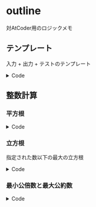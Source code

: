 # outline

対AtCoder用のロジックメモ

## テンプレート

入力 + 出力 + テストのテンプレート

<details><summary>Code</summary><div>

```rust
use proconio::input;
use std::io::{self, BufWriter, Write};

fn main() {
    input! {
        n: u64,
    }
    let stdout = io::stdout();
    let mut stdout = BufWriter::new(stdout.lock());
    main_logic(&mut stdout, n);
    stdout.flush().unwrap();
}

fn main_logic<W: Write>(w: &mut W, n: u64) {
    writeln!(w, "").unwrap();
}

#[cfg(test)]
mod tests {
    use super::*;

    #[test]
    fn test_main_logic01() {
        let mut buff = Vec::<u8>::new();
        main_logic(&mut buff, 343);
        let actual = String::from_utf8(buff).unwrap();
        let actual = actual.split("\n").collect::<Vec<&str>>();
        let expect = vec!["343"];
        (0..expect.len()).for_each(|index| {
            assert_eq!(expect[index], actual[index]);
        });
    }
}
```

</div></details>

## 整数計算

### 平方根

<details><summary>Code</summary><div>

```rust
fn calc_squrt(n: u64) -> Option<u64> {
    let mut factor = 0u64;
    while factor.pow(2) < n {
        factor += 1;
        let val = factor.pow(2);
        if val == n {
            return Some(factor);
        }
        if val > n {
            break;
        }
    }
    return None;
}

#[cfg(test)]
mod tests {
    use super::*;

    #[test]
    fn sqrt_test01() {
        let actual = calc_squrt(4);
        let expect = Some(2);
        assert_eq!(expect, actual)
    }

    #[test]
    fn sqrt_test02() {
        let actual = calc_squrt(5);
        let expect = None;
        assert_eq!(expect, actual)
    }

    #[test]
    fn sqrt_test03() {
        let actual = calc_squrt(100);
        let expect = Some(10);
        assert_eq!(expect, actual)
    }
}
```

</div></details>

### 立方根

指定された数以下の最大の立方根

<details><summary>Code</summary><div>

```rust
fn calc_cbrt(n: u64) -> Option<u64> {
    let mut result = 0;
    for i in 0.. {
        let x = i * i * i;
        if x > n {
            break;
        }
        result = i;
    }
    Some(result)
}
```

</div></details>

### 最小公倍数と最大公約数

<details><summary>Code</summary><div>

```rust
// 最小公倍数
fn lcm(factor1: u64, factor2: u64) -> u64 {
    factor1 * factor2 / gcd(factor1, factor2)
}

// 最大公約数
fn gcd(factor1: u64, factor2: u64) -> u64 {
    if factor2 == 0 {
        return factor1;
    }
    gcd(factor2, factor1 % factor2)
}
```

</div></details>